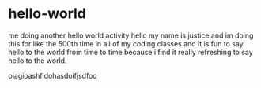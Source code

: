 # hello-world
me doing another hello world activity
hello my name is justice and im doing this for like the 500th time in all of my coding classes and it is fun to say hello to the world from time to time because i find it really refreshing to say hello to the world.

oiagioashfidohasdoifjsdfoo
